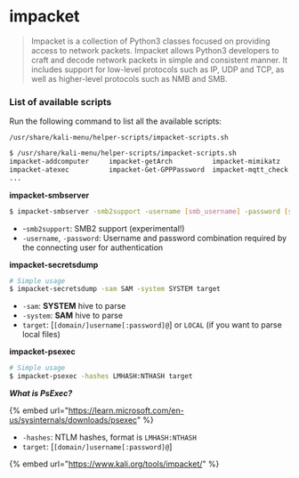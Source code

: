 # impacket

> Impacket is a collection of Python3 classes focused on providing access to network packets. Impacket allows Python3 developers to craft and decode network packets in simple and consistent manner. It includes support for low-level protocols such as IP, UDP and TCP, as well as higher-level protocols such as NMB and SMB.

### List of available scripts

Run the following command to list all the available scripts:

`/usr/share/kali-menu/helper-scripts/impacket-scripts.sh`

```bash
$ /usr/share/kali-menu/helper-scripts/impacket-scripts.sh
impacket-addcomputer     impacket-getArch          impacket-mimikatz       impacket-rbcd           impacket-sniff
impacket-atexec          impacket-Get-GPPPassword  impacket-mqtt_check     impacket-rdp_check      impacket-sniffer
...
```



**impacket-smbserver**

```bash
$ impacket-smbserver -smb2support -username [smb_username] -password [smb_password] [sharename] [dir]
```

* -`smb2support`: SMB2 support (experimental!)
* `-username`, `-password`: Username and password combination required by the connecting user for authentication

**impacket-secretsdump**

```bash
# Simple usage
$ impacket-secretsdump -sam SAM -system SYSTEM target  
```

* `-sam`:  **SYSTEM** hive to parse
* `-system`:  **SAM** hive to parse
* `target`:  \[`[domain/]username[:password]@`] or `LOCAL` (if you want to parse local files)

**impacket-psexec**

```bash
# Simple usage
$ impacket-psexec -hashes LMHASH:NTHASH target
```

_**What is PsExec?**_

{% embed url="https://learn.microsoft.com/en-us/sysinternals/downloads/psexec" %}

* `-hashes`: NTLM hashes, format is `LMHASH:NTHASH`
* `target`: \[`[domain/]username[:password]@`]



{% embed url="https://www.kali.org/tools/impacket/" %}
